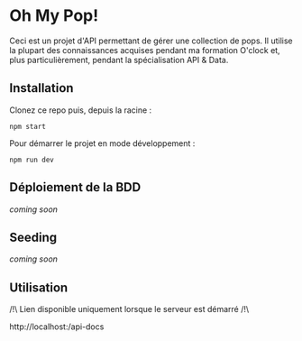 # Oh My Pop!

Ceci est un projet d'API permettant de gérer une collection de pops. Il utilise la plupart des connaissances acquises pendant ma formation O'clock et, plus particulièrement, pendant la spécialisation API & Data.

## Installation

Clonez ce repo puis, depuis la racine :

```shell
npm start
```

Pour démarrer le projet en mode développement :

```shell
npm run dev
```

## Déploiement de la BDD

_coming soon_

## Seeding

_coming soon_

## Utilisation

/!\ Lien disponible uniquement lorsque le serveur est démarré /!\

http://localhost:<port>/api-docs
